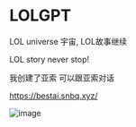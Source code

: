 # LOLGPT
LOL universe 宇宙, LOL故事继续


LOL story never stop!

我创建了亚索
可以跟亚索对话

https://bestai.snbq.xyz/


![image](https://github.com/HaoWenQiang/LOLGPT/assets/53386097/00992740-29f5-464a-9d79-c6a81e32c8cb)

